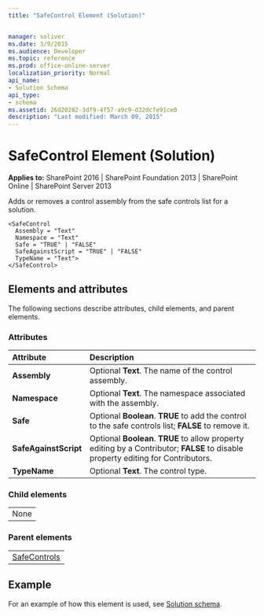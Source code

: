 ```yaml
---
title: "SafeControl Element (Solution)"


manager: soliver
ms.date: 3/9/2015
ms.audience: Developer
ms.topic: reference
ms.prod: office-online-server
localization_priority: Normal
api_name:
- Solution Schema
api_type:
- schema
ms.assetid: 26d20282-3df9-4f57-a9c9-d32dcfe91ce0
description: "Last modified: March 09, 2015"
---
```


# SafeControl Element (Solution)

 
  
 **Applies to:** SharePoint 2016 | SharePoint Foundation 2013 | SharePoint Online | SharePoint Server 2013
  
Adds or removes a control assembly from the safe controls list for a solution. 
  
```
<SafeControl
  Assembly = "Text"
  Namespace = "Text"
  Safe = "TRUE" | "FALSE"
  SafeAgainstScript = "TRUE" | "FALSE"
  TypeName = "Text">
</SafeControl>
```

## Elements and attributes

The following sections describe attributes, child elements, and parent elements.

### Attributes

|**Attribute**|**Description**|
|:-----|:-----|
|**Assembly** <br/> |Optional **Text**. The name of the control assembly.  <br/> |
|**Namespace** <br/> |Optional **Text**. The namespace associated with the assembly.  <br/> |
|**Safe** <br/> |Optional **Boolean**. **TRUE** to add the control to the safe controls list; **FALSE** to remove it.  <br/> |
|**SafeAgainstScript** <br/> |Optional **Boolean**. **TRUE** to allow property editing by a Contributor; **FALSE** to disable property editing for Contributors.  <br/> |
|**TypeName** <br/> |Optional **Text**. The control type.  <br/> |
   
### Child elements

||
|:-----|
|None |
   
### Parent elements

||
|:-----|
|[SafeControls](safecontrols-element-solution.md)|
   
## Example

For an example of how this element is used, see [Solution schema](solution-schema.md).
  

